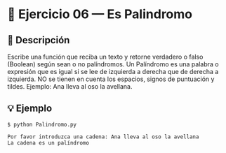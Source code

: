 # 🧮 Ejercicio 06 — Es Palindromo

## 📌 Descripción


 Escribe una función que reciba un texto y retorne verdadero o
 falso (Boolean) según sean o no palíndromos.
 Un Palíndromo es una palabra o expresión que es igual si se lee
 de izquierda a derecha que de derecha a izquierda.
 NO se tienen en cuenta los espacios, signos de puntuación y tildes.
 Ejemplo: Ana lleva al oso la avellana.
 

## 💡 Ejemplo

    
    $ python Palindromo.py

    Por favor introduzca una cadena: Ana lleva al oso la avellana
    La cadena es un palíndromo


